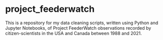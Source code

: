 # project_feederwatch

This is a repository for my data cleaning scripts, written using Python and Jupyter Notebooks, of Project FeederWatch observations recorded by citizen-scientists in the USA and Canada between 1988 and 2021.